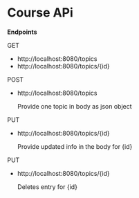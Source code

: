# Course APi
**Endpoints**

GET
- http://localhost:8080/topics
- http://localhost:8080/topics/{id}

POST
- http://localhost:8080/topics
  
    Provide one topic in body as json object

PUT

- http://localhost:8080/topics/{id}
  
  Provide updated info in the body for {id}

PUT

- http://localhost:8080/topics/{id}
   
   Deletes entry for {id}